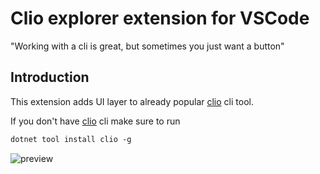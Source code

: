 # Clio explorer extension for VSCode
"Working with a cli is great, but sometimes you just want a button"

## Introduction

This extension adds UI layer to already popular [clio] cli tool.

If you don't have [clio] cli make sure to run

```ps
dotnet tool install clio -g
```

![preview]

<!-- Named links -->
[clio]:https://github.com/Advance-Technologies-Foundation/clio

[preview]:https://raw.githubusercontent.com/Advance-Technologies-Foundation/vscode.clio-extension/main/resources/clio_explorer_demo.gif